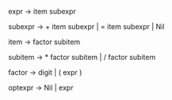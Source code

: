 expr -> item subexpr 

subexpr -> + item subexpr
      | = item subexpr
      | Nil

item -> factor subitem

subitem -> * factor subitem
         | / factor subitem

factor -> digit
        | ( expr )

optexpr -> Nil
         | expr


